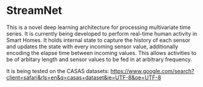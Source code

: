# StreamNet

This is a novel deep learning architecture for processing multivariate time series. It is currently being developed to perform real-time human activity in Smart
Homes. It holds internal state to capture the history of each sensor and updates the state with every incoming sensor value, additionally encoding the elapse time
between incoming values. This allows activities to be of arbitary length and sensor values to be fed in at arbitrary frequency.

It is being tested on the CASAS datasets: https://www.google.com/search?client=safari&rls=en&q=casas+dataset&ie=UTF-8&oe=UTF-8
